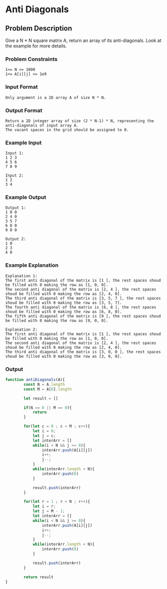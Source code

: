 # Anti Diagonals

## Problem Description
Give a N * N square matrix A, return an array of its anti-diagonals. Look at the example for more details.

### Problem Constraints
````
1<= N <= 1000
1<= A[i][j] <= 1e9
````

### Input Format
````
Only argument is a 2D array A of size N * N.
````

### Output Format
````
Return a 2D integer array of size (2 * N-1) * N, representing the anti-diagonals of input array A.
The vacant spaces in the grid should be assigned to 0.
````

### Example Input
````
Input 1:
1 2 3
4 5 6
7 8 9

Input 2:
1 2
3 4
````

### Example Output
````
Output 1:
1 0 0
2 4 0
3 5 7
6 8 0
9 0 0

Output 2:
1 0
2 3
4 0
````

### Example Explanation
````
Explanation 1:
The first anti diagonal of the matrix is [1 ], the rest spaces shoud be filled with 0 making the row as [1, 0, 0].
The second anti diagonal of the matrix is [2, 4 ], the rest spaces shoud be filled with 0 making the row as [2, 4, 0].
The third anti diagonal of the matrix is [3, 5, 7 ], the rest spaces shoud be filled with 0 making the row as [3, 5, 7].
The fourth anti diagonal of the matrix is [6, 8 ], the rest spaces shoud be filled with 0 making the row as [6, 8, 0].
The fifth anti diagonal of the matrix is [9 ], the rest spaces shoud be filled with 0 making the row as [9, 0, 0].

Explanation 2:
The first anti diagonal of the matrix is [1 ], the rest spaces shoud be filled with 0 making the row as [1, 0, 0].
The second anti diagonal of the matrix is [2, 4 ], the rest spaces shoud be filled with 0 making the row as [2, 4, 0].
The third anti diagonal of the matrix is [3, 0, 0 ], the rest spaces shoud be filled with 0 making the row as [3, 0, 0].
````

### Output

``` javascript showLineNumbers copy filename="JavaScript"
function antiDiagonals(A){
        const N = A.length
        const M = A[0].length

        let result = []

        if(N == 0 || M == 0){
            return
        }

        for(let c = 0 ; c < M ; c++){
            let i = 0;
            let j = c;
            let interArr = []
            while(i < N && j >= 0){
                interArr.push(A[i][j])
                i++;
                j--;
            }
            while(interArr.length < N){
                interArr.push(0)
            }

            result.push(interArr)
        }

        for(let r = 1 ; r < N ; r++){
            let i = r;
            let j = M - 1;
            let interArr = []
            while(i < N && j >= 0){
                interArr.push(A[i][j])
                i++;
                j--;
            }
            while(interArr.length < N){
                interArr.push(0)
            }

            result.push(interArr)
        }

        return result
}
```